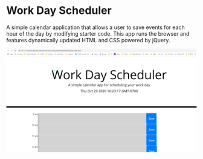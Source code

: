 # Work Day Scheduler

A simple calendar application that allows a user to save events for each hour of the day by modifying starter code. This app runs the browser and features dynamically updated HTML and CSS powered by jQuery.

 ![screenshot for Work Day Scheduler](https://github.com/keithsutton2324/WorkDayScheduler/blob/master/Assets/screenshot.PNG "Screen shot")


 
